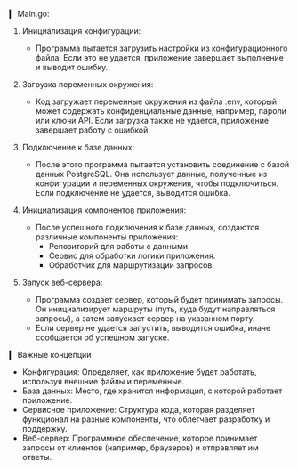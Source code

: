 ▎ Main.go:


1. Инициализация конфигурации:
    - Программа пытается загрузить настройки из конфигурационного файла. Если это не удается, приложение завершает выполнение и выводит ошибку.

2. Загрузка переменных окружения:
    - Код загружает переменные окружения из файла .env, который может содержать конфиденциальные данные, например, пароли или ключи API. Если загрузка также не удается, приложение завершает работу с ошибкой.

3. Подключение к базе данных:
    - После этого программа пытается установить соединение с базой данных PostgreSQL. Она использует данные, полученные из конфигурации и переменных окружения, чтобы подключиться. Если подключение не удается, выводится ошибка.

4. Инициализация компонентов приложения:
    - После успешного подключения к базе данных, создаются различные компоненты приложения:
        - Репозиторий для работы с данными.
        - Сервис для обработки логики приложения.
        - Обработчик для маршрутизации запросов.

5. Запуск веб-сервера:
    - Программа создает сервер, который будет принимать запросы. Он инициализирует маршруты (путь, куда будут направляться запросы), а затем запускает сервер на указанном порту.
    - Если сервер не удается запустить, выводится ошибка, иначе сообщается об успешном запуске.


▎ Важные концепции

- Конфигурация: Определяет, как приложение будет работать, используя внешние файлы и переменные.
- База данных: Место, где хранится информация, с которой работает приложение.
- Сервисное приложение: Структура кода, которая разделяет функционал на разные компоненты, что облегчает разработку и поддержку.
- Веб-сервер: Программное обеспечение, которое принимает запросы от клиентов (например, браузеров) и отправляет им ответы.

